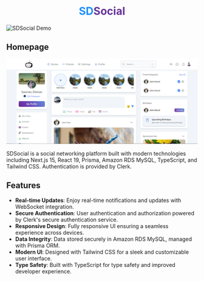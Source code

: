 # <div align="center"><span style="color:dodgerblue">SD</span><span style="color:rebeccapurple">Social</span></div>

![SDSocial Demo](demo.gif)

## Homepage
![](https://github.com/e19465/next-15-social-media/blob/main/public/screenshot.PNG?raw=true)

SDSocial is a social networking platform built with modern technologies including Next.js 15, React 19, Prisma, Amazon RDS MySQL, TypeScript, and Tailwind CSS. Authentication is provided by Clerk.

## Features

- **Real-time Updates**: Enjoy real-time notifications and updates with WebSocket integration.
- **Secure Authentication**: User authentication and authorization powered by Clerk's secure authentication service.
- **Responsive Design**: Fully responsive UI ensuring a seamless experience across devices.
- **Data Integrity**: Data stored securely in Amazon RDS MySQL, managed with Prisma ORM.
- **Modern UI**: Designed with Tailwind CSS for a sleek and customizable user interface.
- **Type Safety**: Built with TypeScript for type safety and improved developer experience.
